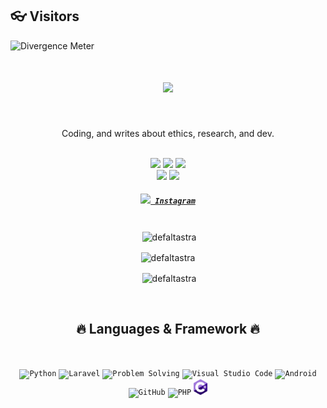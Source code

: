 
## 👓 Visitors
![Divergence Meter](https://el-psy-kangoroo.glitch.me/counter)



<div align="center">
	<h1><img width="80%" src="https://readme-typing-svg.herokuapp.com?font=Lalezar&size=30&color=F75656&center=true&vCenter=true&width=440&lines=👋+Hey%2C+I%E2%80%99m+Defaltastra!💻" /></h1>
  <br />
	<p>Coding, and writes about ethics, research, and dev.</p>
	<br />
	<a href="https://endeavouros.com/"><img src="https://img.shields.io/badge/OS-EndeavourOS-purple?style=flat&logo=linux" /></a>
  <a href="https://www.google.co.id/chrome/"><img src="https://img.shields.io/badge/Browser-Librewolf-blue?style=flat&logo=firefox" /></a>
	<a href="https://netlify.app/"><img src="https://img.shields.io/badge/Deploy-Netlify-cyan?style=flat&logo=netlify" /></a>
  <br />
	<a href="https://github.com/defaltastra"><img src="https://img.shields.io/github/followers/defaltastra?label=Github&style=social" /></a>
	<a href="mailto:defaltastra@gmail.com/"><img src="https://img.shields.io/badge/Email-defaltastra@gmail.com-e06c75?style=social&logo=gmail" /></a>
	<br />
  <h5>
    <code><a href="https://www.instagram.com/astra_defalt/" title="Instagram Profile"><img width="22" src="images/instagram.svg"> Instagram</a></code>
    <br /><br />
  </h5>



<p>&nbsp;<img align="center" src="https://github-readme-streak-stats.herokuapp.com/?user=defaltastra&theme=tokyonight&hide_border=false" alt="defaltastra" /></p>

<p><img align="center" src="https://github-readme-stats.vercel.app/api/top-langs?username=defaltastra&show_icons=true&theme=noctis_minimus&locale=en&layout=compact" alt="defaltastra" /></p>

<p>&nbsp;<img align="center" src="https://github-readme-stats.vercel.app/api?username=defaltastra&show_icons=true&theme=noctis_minimus&locale=en" alt="defaltastra" /></p>

  <br />
        <img hidden="hidden" src="https://activity-graph.herokuapp.com/graph?username=defaltastra&theme=react-dark&bg_color=20232a&hide_border=true" />
    <h2>🔥 Languages & Framework 🔥</h2><br />
    <p>
      <code><img href="#" title="Python" height="25" src="images/python-original.svg"></code>
      <code><img href="#" title="Laravel" height="25" src="images/1200px-Laravel.svg.png"></code>
      <code><img href="#" title="Problem Solving" height="25" src="images/problemSolving.png"></code>
      <code><img href="#" title="Visual Studio Code" height="25" src="images/vscode.png"></code>
      <code><img href="#" title="Android" height="25" src="images/android.svg"></code>
      <code><img href="#" title="GitHub" height="25" src="images/github.svg"></code>
      <code><img href="#" title="PHP" height="25" src="images/php.svg"></code>
       <code><img href="#" title="C#" height="25" src="images/csharp.svg"></code>
    </p>
</details>
</div>
